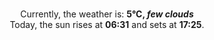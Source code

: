 <p  align="center"><br/>Currently, the weather is: <b> 5°C, <i>few clouds</i></b></br>Today, the sun rises at <b>06:31</b> and sets at <b>17:25</b>.</p>